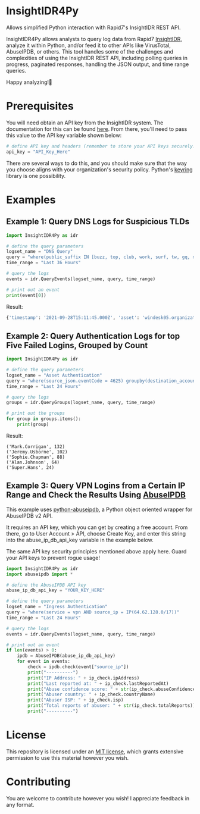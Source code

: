 # InsightIDR4Py
Allows simplified Python interaction with Rapid7's InsightIDR REST API.

InsightIDR4Py allows analysts to query log data from Rapid7 [InsightIDR](https://docs.rapid7.com/insightidr/), analyze it within Python, and/or feed it to other APIs like VirusTotal, AbuseIPDB, or others. This tool handles some of the challenges and complexities of using the InsightIDR REST API, including polling queries in progress, paginated responses, handling the JSON output, and time range queries.

Happy analyzing!:monocle_face:

# Prerequisites
You will need obtain an API key from the InsightIDR system. The documentation for this can be found [here](https://docs.rapid7.com/insight/managing-platform-api-keys/). From there, you'll need to pass this value to the API key variable shown below:
```python
# define API key and headers (remember to store your API keys securely!)
api_key = "API_Key_Here"
```
There are several ways to do this, and you should make sure that the way you choose aligns with your organization's security policy. Python's [keyring](https://pypi.org/project/keyring/) library is one possibility.

# Examples
## Example 1: Query DNS Logs for Suspicious TLDs
```python
import InsightIDR4Py as idr

# define the query parameters
logset_name = "DNS Query"
query = "where(public_suffix IN [buzz, top, club, work, surf, tw, gq, ml, cf, biz, tk, cam, xyz, bond])"
time_range = "Last 36 Hours"

# query the logs
events = idr.QueryEvents(logset_name, query, time_range)

# print out an event
print(event[0])

```
Result:
```python
{'timestamp': '2021-09-28T15:11:45.000Z', 'asset': 'windesk05.organization.com', 'source_address': '192.168.4.10', 'query': 'regulationprivilegescan.top', 'public_suffix': 'top', 'top_private_domain': 'regulationprivilegescan.top', 'query_type': 'A', 'source_data': '09/28/2021 8:11:45 AM 1480 PACKET  00000076ED1A0140 UDP Rcv 192.168.4.121   c3b3   Q [0001   D   NOERROR] A      (3)regulationprivilegescan(3)top(0)'}
```

## Example 2: Query Authentication Logs for top Five Failed Logins, Grouped by Count
```python
import InsightIDR4Py as idr

# define the query parameters
logset_name = "Asset Authentication"
query = "where(source_json.eventCode = 4625) groupby(destination_account) limit(5)"
time_range = "Last 24 Hours"

# query the logs
groups = idr.QueryGroups(logset_name, query, time_range)

# print out the groups
for group in groups.items():
    print(group)

```
Result:
```
('Mark.Corrigan', 132)
('Jeremy.Usborne', 102)
('Sophie.Chapman', 88)
('Alan.Johnson', 64)
('Super.Hans', 24)
```

## Example 3: Query VPN Logins from a Certain IP Range and Check the Results Using [AbuseIPDB](https://www.abuseipdb.com/)
This example uses [python-abuseipdb](https://github.com/meatyite/python-abuseipdb), a Python object oriented wrapper for AbuseIPDB v2 API. 

It requires an API key, which you can get by creating a free account. From there, go to User Account > API, choose Create Key, and enter this string into the abuse_ip_db_api_key variable in the example below.

The same API key security principles mentioned above apply here. Guard your API keys to prevent rogue usage!

```python
import InsightIDR4Py as idr
import abuseipdb import *

# define the AbuseIPDB API key
abuse_ip_db_api_key = "YOUR_KEY_HERE"

# define the query parameters
logset_name = "Ingress Authentication"
query = "where(service = vpn AND source_ip = IP(64.62.128.0/17))"
time_range = "Last 24 Hours"

# query the logs
events = idr.QueryEvents(logset_name, query, time_range)

# print out an event
if len(events) > 0:
    ipdb = AbuseIPDB(abuse_ip_db_api_key)
	for event in events:
	    check = ipdb.check(event["source_ip"])
		print("----------")
		print("IP Address: " + ip_check.ipAddress)
		print("Last reported at: " + ip_check.lastReportedAt)
		print("Abuse confidence score: " + str(ip_check.abuseConfidenceScore))
		print("Abuser country: " + ip_check.countryName)
		print("Abuser ISP: " + ip_check.isp)
		print("Total reports of abuser: " + str(ip_check.totalReports))
		print("----------")
```

# License
This repository is licensed under an [MIT license](https://github.com/mbabinski/InsightIDR4Py/blob/main/LICENSE), which grants extensive permission to use this material however you wish.

# Contributing
You are welcome to contribute however you wish! I appreciate feedback in any format.

